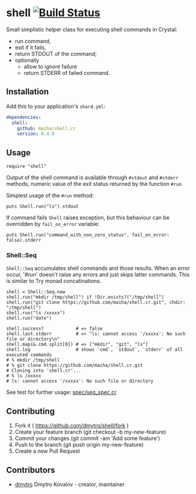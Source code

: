 # shell [![Build Status](https://travis-ci.org/maiha/shell.cr.svg?branch=master)](https://travis-ci.org/maiha/shell.cr)

Small simplistic helper class for executing shell commands in Crystal:

- run command,
- exit if it fails,
- return STDOUT of the command;
- optionally
  - allow to ignore failure
  - return STDERR of failed command.

## Installation


Add this to your application's `shard.yml`:

```yaml
dependencies:
  shell:
    github: maiha/shell.cr
    version: 0.4.0
```


## Usage


```crystal
require "shell"
```

Output of the shell command is available through `#stdout` and `#stderr`
methods, numeric value of the exit status returned by the function `#run`.

Simplest usage of the `#run` method:

```crystal
puts Shell.run("ls").stdout
```


If command fails `Shell` raises exception, but this behaviour can be
overridden by `fail_on_error` variable:

```crystal
puts Shell.run("command_with_non_zero_status", fail_on_error: false).stderr
```

### Shell::Seq

`Shell::Seq` accumulates shell commands and those results.
When an error occur, '#run' doesn't raise any errors and just skips latter commands.
This is similar to Try monad concatinations.

```crystal
shell = Shell::Seq.new
shell.run("mkdir /tmp/shell") if !Dir.exists?("/tmp/shell")
shell.run("git clone https://github.com/maiha/shell.cr.git", chdir: "/tmp/shell")
shell.run("ls /xxxxx")
shell.run("date")

shell.success?            # => false
shell.last.stderr         # => "ls: cannot access '/xxxxx': No such file or directory\n"
shell.map(&.cmd.split[0]) # => ["mkdir", "git", "ls"]
shell.log                 # shows `cmd`, `stdout`, `stderr` of all executed commands
# % mkdir /tmp/shell
# % git clone https://github.com/maiha/shell.cr.git
# Cloning into 'shell.cr'...
# % ls /xxxxx
# ls: cannot access '/xxxxx': No such file or directory
```

See test for further usage: [spec/seq_spec.cr](spec/seq_spec.cr)

## Contributing

1. Fork it ( https://github.com/dmytro/shell/fork )
2. Create your feature branch (git checkout -b my-new-feature)
3. Commit your changes (git commit -am 'Add some feature')
4. Push to the branch (git push origin my-new-feature)
5. Create a new Pull Request

## Contributors

- [dmytro](https://github.com/dmytro) Dmytro Kovalov - creator, maintainer
